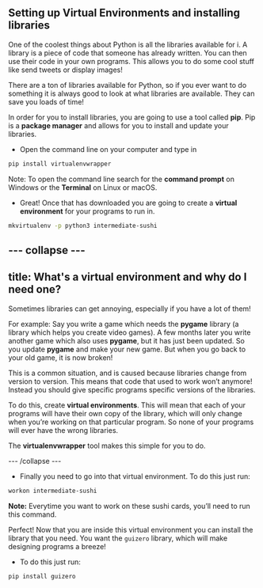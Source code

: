 ## Setting up Virtual Environments and installing libraries

One of the coolest things about Python is all the libraries available for i. A library is a piece of code that someone has already written. You can then use their code in your own programs. This allows you to do some cool stuff like send tweets or display images!

There are a ton of libraries available for Python, so if you ever want to do something it is always good to look at what libraries are available. They can save you loads of time!

In order for you to install libraries, you are going to use a tool called **pip**. Pip is a **package manager** and allows for you to install and update your libraries.

+ Open the command line on your computer and type in
```bash
pip install virtualenvwrapper
```
Note: To open the command line search for the **command prompt** on Windows or the **Terminal** on Linux or macOS.

+ Great! Once that has downloaded you are going to create a **virtual environment** for your programs to run in.

```bash
mkvirtualenv -p python3 intermediate-sushi
```

--- collapse ---
---
title: What's a virtual environment and why do I need one?
---

Sometimes libraries can get annoying, especially if you have a lot of them!

For example: Say you write a game which needs the **pygame** library (a library which helps you create video games). A few months later you write another game which also uses **pygame**, but it has just been updated. So you update **pygame** and make your new game. But when you go back to your old game, it is now broken!

This is a common situation, and is caused because libraries change from version to version. This means that code that used to work won’t anymore! Instead you should give specific programs specific versions of the libraries.

To do this, create **virtual environments**. This will mean that each of your programs will have their own copy of the library, which will only change when you’re working on that particular program. So none of your programs will ever have the wrong libraries.

The **virtualenvwrapper** tool makes this simple for you to do. 

--- /collapse ---

+ Finally you need to go into that virtual environment. To do this just run:

```bash
workon intermediate-sushi
```
  **Note:** Everytime you want to work on these sushi cards, you’ll need to run this command.

Perfect! Now that you are inside this virtual environment you can install the library that you need. You want the `guizero` library, which will make designing programs a breeze! 

+ To do this just run:

```bash
pip install guizero
```

